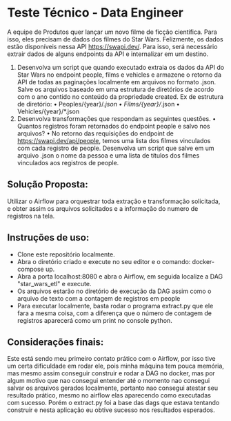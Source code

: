 # Teste Técnico - Data Engineer
 A equipe de Produtos quer lançar um novo filme de ficção científica. Para isso, eles precisam de dados dos filmes do Star Wars. Felizmente, os dados estão disponíveis nessa API https://swapi.dev/. Para isso, será necessário extrair dados de alguns endpoints da API e internalizar em um destino. 
1. Desenvolva um script que quando executado extraia os dados da API do Star Wars no endpoint people, films e vehicles e armazene o retorno da API de todas as paginações localmente em arquivos no formato .json. Salve os arquivos baseado em uma estrutura de diretórios de acordo com o ano contido no conteúdo da propriedade created. 
Ex de estrutura de diretório:
•    Peoples/{year}/*.json
•    Films/{year}/*.json
•    Vehicles/{year}/*.json
2. Desenvolva transformações que respondam as seguintes questões. 
•    Quantos registros foram retornados do endpoint people e salvo nos arquivos?
• No retorno das requisições do endpoint de https://swapi.dev/api/people, temos uma lista dos filmes vinculados com cada registro de people. Desenvolva um script que salve em um arquivo .json o nome da pessoa e uma lista de títulos dos filmes vinculados aos registros de people.

## Solução Proposta:
Utilizar o Airflow para orquestrar toda extração e transformação solicitada, e obter assim os arquivos solicitados e a informação do numero de registros na tela.

## Instruções de uso:

 - Clone este repositório localmente.
 - Abra o diretório criado e execute no seu editor e o comando: docker-compose up.
 - Abra a porta localhost:8080 e abra o Airflow, em seguida localize a DAG "star_wars_etl" e execute.
  - Os arquivos estarão no diretório de execução da DAG assim como o arquivo de texto com a contagem de registros em people
  - Para executar localmente, basta rodar o programa extract.py que ele fara a mesma coisa, com a diferença que o número de contagem de registros aparecerá como um print no console python.

## Considerações finais:

Este está sendo meu primeiro contato prático com o Airflow, por isso tive um certa dificuldade em rodar ele, pois minha máquina tem pouca memória, mas mesmo assim conseguir construir e rodar a DAG no docker, mas por algum motivo que nao consegui entender até o momento nao consegui salvar os arquivos gerados localmente, portanto nao consegui atestar seu resultado prático, mesmo no airflow elas aparecendo como executadas com sucesso. Porém o extract.py foi a base das dags que estava tentando construir e nesta aplicação eu obtive sucesso nos resultados esperados.

